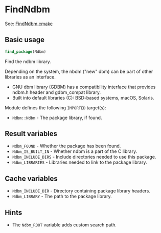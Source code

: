 # FindNdbm

See: [FindNdbm.cmake](https://github.com/petk/php-build-system/blob/master/cmake/cmake/modules/FindNdbm.cmake)

## Basic usage

```cmake
find_package(Ndbm)
```

Find the ndbm library.

Depending on the system, the nbdm ("new" dbm) can be part of other libraries as
an interface.

* GNU dbm library (GDBM) has a compatibility interface that provides ndbm.h
  header and gdbm_compat library.
* Built into default libraries (C): BSD-based systems, macOS, Solaris.

Module defines the following `IMPORTED` target(s):

* `Ndbm::Ndbm` - The package library, if found.

## Result variables

* `Ndbm_FOUND` - Whether the package has been found.
* `Ndbm_IS_BUILT_IN` - Whether ndbm is a part of the C library.
* `Ndbm_INCLUDE_DIRS` - Include directories needed to use this package.
* `Ndbm_LIBRARIES` - Libraries needed to link to the package library.

## Cache variables

* `Ndbm_INCLUDE_DIR` - Directory containing package library headers.
* `Ndbm_LIBRARY` - The path to the package library.

## Hints

* The `Ndbm_ROOT` variable adds custom search path.
